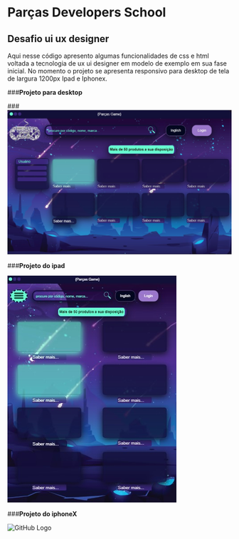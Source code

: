 # **__Parças Developers School__**

## Desafio ui ux designer

Aqui nesse código apresento algumas funcionalidades de css e html voltada
a tecnologia de ux ui designer em modelo de exemplo em sua fase inicial.
No momento o projeto se apresenta responsivo para desktop de tela de largura 1200px
Ipad e Iphonex.
>
###**__Projeto para desktop__**
>
###![GitHub Logo](img1.jpg)
>
###**__Projeto do ipad__**
>
![GitHub Logo](img2.jpg)
>
###**__Projeto do iphoneX__**
>
![GitHub Logo](img3.jpg)

